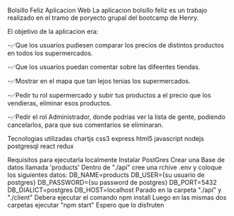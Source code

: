 Bolsillo Feliz
Aplicacion Web
La aplicacion bolsillo feliz es un trabajo realizado en el tramo de poryecto grupal del bootcamp de Henry.

El objetivo de la aplicacion era:

-✅Que los usuarios pudiesen comparar los precios de distintos productos en todos los supermercados.

-✅Que los usuarios puedan comentar sobre las difeentes tiendas.

-✅Mostrar en el mapa que tan lejos tenias los supermercados.

-✅Pedir tu rol supermercado y subir tus productos a el precio que los vendieras, eliminar esos productos.

-✅Pedir el rol Administrador, donde podrias ver la lista de gente, podiendo cancelarlos, para que sus comentarios se eliminaran.

Tecnologias utilizadas
chartjs css3 express html5 javascript nodejs postgresql react redux

Requisitos para ejecutarla localmente
Instalar PostGres
Crear una Base de datos llamada 'products'
Dentro de "./api" cree una rchive .env y coloque los siguientes datos:
DB_NAME=products
DB_USER={su usuario de postgres}
DB_PASSWORD={su password de postgres}
DB_PORT=5432
DB_DIALICT=postgres
DB_HOST=localhost
Parado en la carpeta "./api" y "./client" Debera ejecutar el comando npm install
Luego en las mismas dos carpetas ejecutar "npm start"
Espero que lo disfruten
